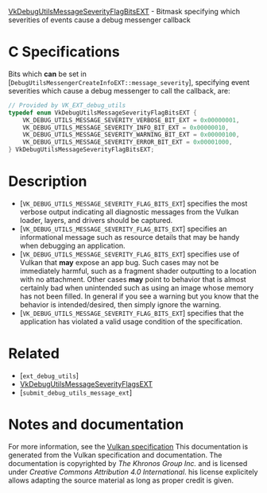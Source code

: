 [VkDebugUtilsMessageSeverityFlagBitsEXT](https://www.khronos.org/registry/vulkan/specs/1.3-extensions/man/html/VkDebugUtilsMessageSeverityFlagBitsEXT.html) - Bitmask specifying which severities of events cause a debug messenger callback

# C Specifications
Bits which  **can**  be set in
[`DebugUtilsMessengerCreateInfoEXT::message_severity`], specifying
event severities which cause a debug messenger to call the callback, are:
```c
// Provided by VK_EXT_debug_utils
typedef enum VkDebugUtilsMessageSeverityFlagBitsEXT {
    VK_DEBUG_UTILS_MESSAGE_SEVERITY_VERBOSE_BIT_EXT = 0x00000001,
    VK_DEBUG_UTILS_MESSAGE_SEVERITY_INFO_BIT_EXT = 0x00000010,
    VK_DEBUG_UTILS_MESSAGE_SEVERITY_WARNING_BIT_EXT = 0x00000100,
    VK_DEBUG_UTILS_MESSAGE_SEVERITY_ERROR_BIT_EXT = 0x00001000,
} VkDebugUtilsMessageSeverityFlagBitsEXT;
```

# Description
- [`VK_DEBUG_UTILS_MESSAGE_SEVERITY_FLAG_BITS_EXT`] specifies the most verbose output indicating all diagnostic messages from the Vulkan loader, layers, and drivers should be captured.
- [`VK_DEBUG_UTILS_MESSAGE_SEVERITY_FLAG_BITS_EXT`] specifies an informational message such as resource details that may be handy when debugging an application.
- [`VK_DEBUG_UTILS_MESSAGE_SEVERITY_FLAG_BITS_EXT`] specifies use of Vulkan that  **may**  expose an app bug. Such cases may not be immediately harmful, such as a fragment shader outputting to a location with no attachment. Other cases  **may**  point to behavior that is almost certainly bad when unintended such as using an image whose memory has not been filled. In general if you see a warning but you know that the behavior is intended/desired, then simply ignore the warning.
- [`VK_DEBUG_UTILS_MESSAGE_SEVERITY_FLAG_BITS_EXT`] specifies that the application has violated a valid usage condition of the specification.

# Related
- [`ext_debug_utils`]
- [VkDebugUtilsMessageSeverityFlagsEXT]()
- [`submit_debug_utils_message_ext`]

# Notes and documentation
For more information, see the [Vulkan specification](https://www.khronos.org/registry/vulkan/specs/1.3-extensions/html/vkspec.html)
This documentation is generated from the Vulkan specification and documentation.
The documentation is copyrighted by *The Khronos Group Inc.* and is licensed under *Creative Commons Attribution 4.0 International*.
his license explicitely allows adapting the source material as long as proper credit is given.
        